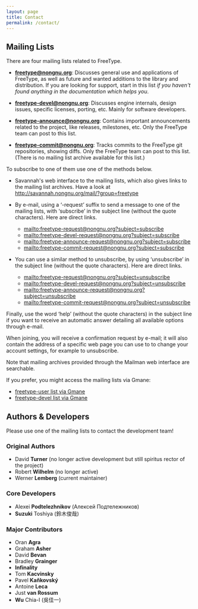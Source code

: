 ```yaml
---
layout: page
title: Contact
permalink: /contact/
---
```


## Mailing Lists

There are four mailing lists related to FreeType.

* **freetype@nongnu.org**: Discusses general use and applications of FreeType, as well as future and wanted additions to the library and distribution. If you are looking for support, start in this list *if you haven't found anything in the documentation which helps you*.

* **freetype-devel@nongnu.org**: Discusses engine internals, design issues, specific licenses, porting, etc. Mainly for software developers.

* **freetype-announce@nongnu.org**: Contains important announcements related to the project, like releases, milestones, etc. Only the FreeType team can post to this list.

* **freetype-commit@nongnu.org**: Tracks commits to the FreeType git repositories, showing diffs. Only the FreeType team can post to this list. (There is no mailing list archive available for this list.)

To subscribe to one of them use one of the methods below.

* Savannah's web interface to the mailing lists, which also gives links to the mailing list archives. Have a look at <http://savannah.nongnu.org/mail/?group=freetype>

* By e-mail, using a ‘-request’ suffix to send a message to one of the mailing lists, with ‘subscribe’ in the subject line (without the quote characters). Here are direct links.
  * <mailto:freetype-request@nongnu.org?subject=subscribe>
  * <mailto:freetype-devel-request@nongnu.org?subject=subscribe>
  * <mailto:freetype-announce-request@nongnu.org?subject=subscribe>
  * <mailto:freetype-commit-request@nongnu.org?subject=subscribe>

* You can use a similar method to unsubscribe, by using ‘unsubscribe’ in the subject line (without the quote characters). Here are direct links.
  * <mailto:freetype-request@nongnu.org?subject=unsubscribe>
  * <mailto:freetype-devel-request@nongnu.org?subject=unsubscribe>
  * <mailto:freetype-announce-request@nongnu.org?subject=unsubscribe>
  * <mailto:freetype-commit-request@nongnu.org?subject=unsubscribe>

Finally, use the word ‘help’ (without the quote characters) in the subject line if you want to receive an automatic answer detailing all available options through e-mail.

When joining, you will receive a confirmation request by e-mail; it will also contain the address of a specific web page you can use to to change your account settings, for example to unsubscribe.

Note that mailing archives provided through the Mailman web interface are searchable.

If you prefer, you might access the mailing lists via Gmane:

* [freetype-user list via Gmane](http://dir.gmane.org/gmane.comp.fonts.freetype.user)
* [freetype-devel list via Gmane](http://dir.gmane.org/gmane.comp.fonts.freetype.devel)

## Authors & Developers

Please use one of the mailing lists to contact the development team!

### Original Authors

* David **Turner** (no longer active development but still spiritus rector of the project)
* Robert **Wilhelm** (no longer active)
* Werner **Lemberg** (current maintainer)

### Core Developers

* Alexei **Podtelezhnikov** (Алексей Подтележников)
* **Suzuki** Toshiya (鈴木俊哉)

### Major Contributors

* Oran **Agra**
* Graham **Asher**
* David **Bevan**
* Bradley **Grainger**
* **Infinality**
* Tom **Kacvinsky**
* Pavel **Kaňkovský**
* Antoine **Leca**
* Just **van Rossum**
* **Wu** Chia-I (吳佳一)
